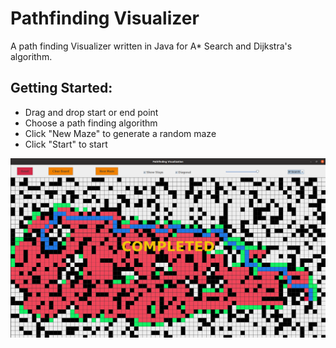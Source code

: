 # Pathfinding Visualizer

A path finding Visualizer written in Java for A* Search and Dijkstra's algorithm. 

## Getting Started:

- Drag and drop start or end point
- Choose a path finding algorithm 
- Click "New Maze" to generate a random maze
- Click "Start" to start

![alt text](https://raw.githubusercontent.com/ASilentTree/PathfindingVisualizer/master/pathfindingVisualizer.png)


